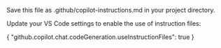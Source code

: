 Save this file as .github/copilot-instructions.md in your project directory.

Update your VS Code settings to enable the use of instruction files:

{
  "github.copilot.chat.codeGeneration.useInstructionFiles": true
}